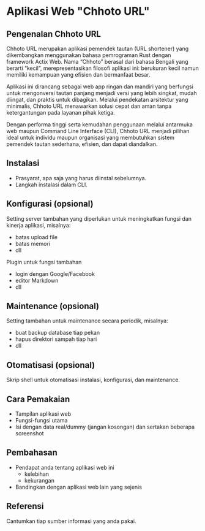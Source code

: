 
# Aplikasi Web "Chhoto URL"


## Pengenalan Chhoto URL

Chhoto URL merupakan aplikasi pemendek tautan (URL shortener) yang dikembangkan menggunakan bahasa pemrograman Rust dengan framework Actix Web. Nama “Chhoto” berasal dari bahasa Bengali yang berarti “kecil”, merepresentasikan filosofi aplikasi ini: berukuran kecil namun memiliki kemampuan yang efisien dan bermanfaat besar.

Aplikasi ini dirancang sebagai web app ringan dan mandiri yang berfungsi untuk mengonversi tautan panjang menjadi versi yang lebih singkat, mudah diingat, dan praktis untuk dibagikan. Melalui pendekatan arsitektur yang minimalis, Chhoto URL menawarkan solusi cepat dan aman tanpa ketergantungan pada layanan pihak ketiga.

Dengan performa tinggi serta kemudahan penggunaan melalui antarmuka web maupun Command Line Interface (CLI), Chhoto URL menjadi pilihan ideal untuk individu maupun organisasi yang membutuhkan sistem pemendek tautan sederhana, efisien, dan dapat diandalkan.

## Instalasi

- Prasyarat, apa saja yang harus diinstal sebelumnya.
- Langkah instalasi dalam CLI.


## Konfigurasi (opsional)

Setting server tambahan yang diperlukan untuk meningkatkan fungsi dan kinerja aplikasi, misalnya:
- batas upload file
- batas memori
- dll

Plugin untuk fungsi tambahan
- login dengan Google/Facebook
- editor Markdown
- dll


##  Maintenance (opsional)

Setting tambahan untuk maintenance secara periodik, misalnya:
- buat backup database tiap pekan
- hapus direktori sampah tiap hari
- dll


## Otomatisasi (opsional)

Skrip shell untuk otomatisasi instalasi, konfigurasi, dan maintenance.


## Cara Pemakaian

- Tampilan aplikasi web
- Fungsi-fungsi utama
- Isi dengan data real/dummy (jangan kosongan) dan sertakan beberapa screenshot


## Pembahasan

- Pendapat anda tentang aplikasi web ini
    - kelebihan
    - kekurangan
- Bandingkan dengan aplikasi web lain yang sejenis


## Referensi

Cantumkan tiap sumber informasi yang anda pakai.
